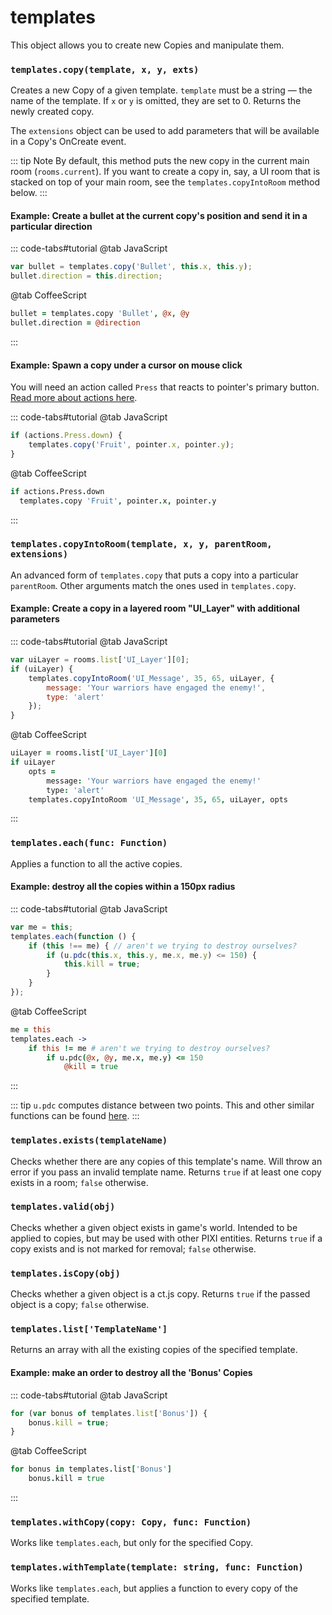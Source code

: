 # templates

This object allows you to create new Copies and manipulate them.

### `templates.copy(template, x, y, exts)`

Creates a new Copy of a given template. `template` must be a string — the name of the template. If `x` or `y` is omitted, they are set to 0. Returns the newly created copy.

The `extensions` object can be used to add parameters that will be available in a Copy's OnCreate event.

::: tip Note
By default, this method puts the new copy in the current main room (`rooms.current`). If you want to create a copy in, say, a UI room that is stacked on top of your main room, see the `templates.copyIntoRoom` method below.
:::

#### Example: Create a bullet at the current copy's position and send it in a particular direction

::: code-tabs#tutorial
@tab JavaScript
```js
var bullet = templates.copy('Bullet', this.x, this.y);
bullet.direction = this.direction;
```
@tab CoffeeScript
```coffee
bullet = templates.copy 'Bullet', @x, @y
bullet.direction = @direction
```
:::

#### Example: Spawn a copy under a cursor on mouse click

You will need an action called `Press` that reacts to pointer's primary button. [Read more about actions here](actions.html).

::: code-tabs#tutorial
@tab JavaScript
```js
if (actions.Press.down) {
    templates.copy('Fruit', pointer.x, pointer.y);
}
```
@tab CoffeeScript
```coffee
if actions.Press.down
  templates.copy 'Fruit', pointer.x, pointer.y
```
:::

### `templates.copyIntoRoom(template, x, y, parentRoom, extensions)`

An advanced form of `templates.copy` that puts a copy into a particular `parentRoom`. Other arguments match the ones used in `templates.copy`.

#### Example: Create a copy in a layered room "UI_Layer" with additional parameters

::: code-tabs#tutorial
@tab JavaScript
```js
var uiLayer = rooms.list['UI_Layer'][0];
if (uiLayer) {
    templates.copyIntoRoom('UI_Message', 35, 65, uiLayer, {
        message: 'Your warriors have engaged the enemy!',
        type: 'alert'
    });
}
```
@tab CoffeeScript
```coffee
uiLayer = rooms.list['UI_Layer'][0]
if uiLayer
    opts =
        message: 'Your warriors have engaged the enemy!'
        type: 'alert'
    templates.copyIntoRoom 'UI_Message', 35, 65, uiLayer, opts
```
:::

### `templates.each(func: Function)`

Applies a function to all the active copies.

#### Example: destroy all the copies within a 150px radius

::: code-tabs#tutorial
@tab JavaScript
```js
var me = this;
templates.each(function () {
    if (this !== me) { // aren't we trying to destroy ourselves?
        if (u.pdc(this.x, this.y, me.x, me.y) <= 150) {
            this.kill = true;
        }
    }
});
```
@tab CoffeeScript
```coffee
me = this
templates.each ->
    if this != me # aren't we trying to destroy ourselves?
        if u.pdc(@x, @y, me.x, me.y) <= 150
            @kill = true
```
:::

::: tip
`u.pdc` computes distance between two points. This and other similar functions can be found [here](u.html).
:::

### `templates.exists(templateName)`

Checks whether there are any copies of this template's name. Will throw an error if you pass an invalid template name. Returns `true` if at least one copy exists in a room; `false` otherwise.

### `templates.valid(obj)`
Checks whether a given object exists in game's world. Intended to be applied to copies, but may be used with other PIXI entities. Returns `true` if a copy exists and is not marked for removal; `false` otherwise.

### `templates.isCopy(obj)`
Checks whether a given object is a ct.js copy. Returns `true` if the passed object is a copy; `false` otherwise.

### `templates.list['TemplateName']`

Returns an array with all the existing copies of the specified template.

#### Example: make an order to destroy all the 'Bonus' Copies

::: code-tabs#tutorial
@tab JavaScript
```js
for (var bonus of templates.list['Bonus']) {
    bonus.kill = true;
}
```
@tab CoffeeScript
```coffee
for bonus in templates.list['Bonus']
    bonus.kill = true
```
:::

### `templates.withCopy(copy: Copy, func: Function)`

Works like `templates.each`, but only for the specified Copy.

### `templates.withTemplate(template: string, func: Function)`

Works like `templates.each`, but applies a function to every copy of the specified template.
